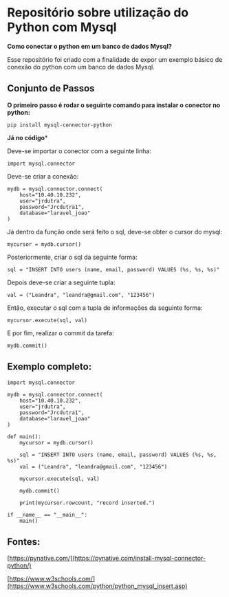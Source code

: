 # Repositório sobre utilização do Python com Mysql

**Como conectar o python em um banco de dados Mysql?**

Esse repositório foi criado com a finalidade de expor um exemplo básico de conexão
do python com um banco de dados Mysql.



## Conjunto de Passos

**O primeiro passo é rodar o seguinte comando para instalar o conector no python:**

```
pip install mysql-connector-python
```

**Já no código***

Deve-se importar o conector com a seguinte linha:

```
import mysql.connector
```

Deve-se criar a conexão:

```
mydb = mysql.connector.connect(
    host="10.40.10.232",
    user="jrdutra",
    password="Jrcdutra1",
    database="laravel_joao"
)
```

Já dentro da função onde será feito o sql, deve-se obter o cursor do mysql:


```
mycursor = mydb.cursor()
```

Posteriormente, criar o sql da seguinte forma:

```
sql = "INSERT INTO users (name, email, password) VALUES (%s, %s, %s)"
```

Depois deve-se criar a seguinte tupla:

```
val = ("Leandra", "leandra@gmail.com", "123456")
```

Então, executar o sql com a tupla de informações da seguinte forma:

```
mycursor.execute(sql, val)
```

E por fim, realizar o commit da tarefa:

```
mydb.commit()
```

## Exemplo completo:

```
import mysql.connector

mydb = mysql.connector.connect(
    host="10.40.10.232",
    user="jrdutra",
    password="Jrcdutra1",
    database="laravel_joao"
)

def main():
    mycursor = mydb.cursor()

    sql = "INSERT INTO users (name, email, password) VALUES (%s, %s, %s)"
    val = ("Leandra", "leandra@gmail.com", "123456")

    mycursor.execute(sql, val)

    mydb.commit()

    print(mycursor.rowcount, "record inserted.")

if __name__ == "__main__":
    main()
```


## Fontes: 

[https://pynative.com/](https://pynative.com/install-mysql-connector-python/)

[https://www.w3schools.com/](https://www.w3schools.com/python/python_mysql_insert.asp)
